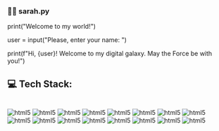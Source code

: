 
### 🙋‍♀️ sarah.py
print("Welcome to my world!") 

user = input("Please, enter your name: ")

print(f"Hi, {user}! Welcome to my digital galaxy. May the Force be with you!")


## 💻 Tech Stack:

<div style="display: inline_block"><br/>
<img align= "center" alt="html5" src="https://img.shields.io/badge/java-%23ED8B00.svg?style=for-the-badge&logo=openjdk&logoColor=white">
<img align= "center" alt="html5" src="https://img.shields.io/badge/mysql-4479A1.svg?style=for-the-badge&logo=mysql&logoColor=white">
<img align= "center" alt="html5" src="https://img.shields.io/badge/MariaDB-003545?style=for-the-badge&logo=mariadb&logoColor=white">
<img align= "center" alt="html5" src="https://img.shields.io/badge/python-3670A0?style=for-the-badge&logo=python&logoColor=ffdd54">
<img align= "center" alt="html5" src="https://img.shields.io/badge/HTML5-E34F26?style=for-the-badge&logo=html5&logoColor=white">
<img align= "center" alt="html5" src="https://img.shields.io/badge/CSS3-1572B6?style=for-the-badge&logo=css3&logoColor=white">
<img align= "center" alt="html5" src="https://img.shields.io/badge/JavaScript-323330?style=for-the-badge&logo=javascript&logoColor=F7DF1E">
<img align= "center" alt="html5" src="https://img.shields.io/badge/nestjs-%23E0234E.svg?style=for-the-badge&logo=nestjs&logoColor=white">
<img align= "center" alt="html5" src="https://img.shields.io/badge/Linux-FCC624?style=for-the-badge&logo=linux&logoColor=black">
<img align= "center" alt="html5" src="https://img.shields.io/badge/Windows-0078D6?style=for-the-badge&logo=windows&logoColor=white">
<img align= "center" alt="html5" src="https://img.shields.io/badge/lua-%232C2D72.svg?style=for-the-badge&logo=lua&logoColor=white"> 
<img align= "center" alt="html5" src="https://img.shields.io/badge/Figma-F24E1E?style=for-the-badge&logo=figma&logoColor=white">
<img align= "center" alt="html5" src="https://img.shields.io/badge/sublime_text-%23575757.svg?style=for-the-badge&logo=sublime-text&logoColor=important">
<img align= "center" alt="html5" src="https://img.shields.io/badge/replit-667881?style=for-the-badge&logo=replit&logoColor=white">
<img align= "center" alt="html5" src="https://img.shields.io/badge/Adobe%20Illustrator-FF9A00?style=for-the-badge&logo=adobe%20illustrator&logoColor=white">
<img align= "center" alt="html5" src="https://img.shields.io/badge/Adobe%20Photoshop-31A8FF?style=for-the-badge&logo=Adobe%20Photoshop&logoColor=black">

</div>







#### 
